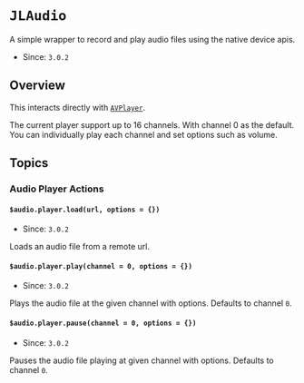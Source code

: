 # ``JLAudio``

A simple wrapper to record and play audio files using the native device apis.

- Since: `3.0.2`

## Overview

This interacts directly with [`AVPlayer`](https://developer.apple.com/documentation/avfoundation/avplayer?language=objc).

The current player support up to 16 channels. With channel 0 as the default.
You can individually play each channel and set options such as volume.

## Topics

### Audio Player Actions

#### ``$audio.player.load(url, options = {})``

- Since: `3.0.2`

Loads an audio file from a remote url. 

#### ``$audio.player.play(channel = 0, options = {})``

- Since: `3.0.2`

Plays the audio file at the given channel with options.
Defaults to channel `0`.

#### ``$audio.player.pause(channel = 0, options = {})``

- Since: `3.0.2`

Pauses the audio file playing at given channel with options.
Defaults to channel `0`.
